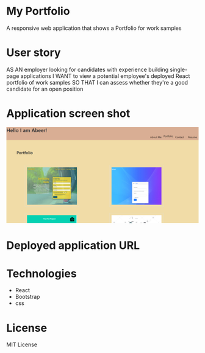 # My Portfolio

A responsive web application that shows a Portfolio for work samples 

# User story

AS AN employer looking for candidates with experience building single-page applications
I WANT to view a potential employee's deployed React portfolio of work samples
SO THAT I can assess whether they're a good candidate for an open position

# Application screen shot

![](src/assets/images/Portfolio-Screenshot.png)


# Deployed application URL


# Technologies

- React 
- Bootstrap
- css


# License
MIT License